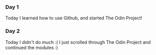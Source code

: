 ### Day 1

Today I learned how to use Github, and started The Odin Project!

### Day 2

Today I didn't do much :( I just scrolled through The Odin Project and continued the modules :)

